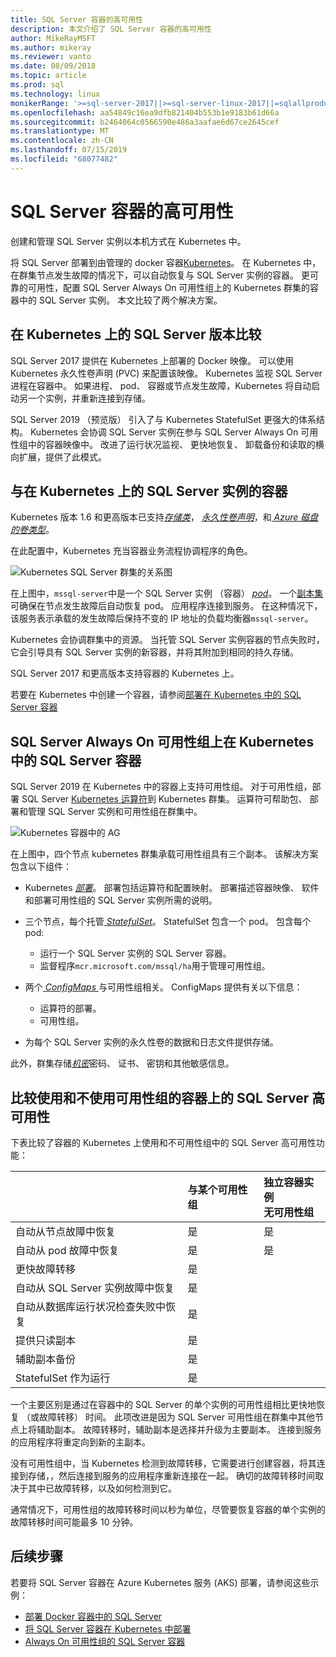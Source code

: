 ```yaml
---
title: SQL Server 容器的高可用性
description: 本文介绍了 SQL Server 容器的高可用性
author: MikeRayMSFT
ms.author: mikeray
ms.reviewer: vanto
ms.date: 08/09/2018
ms.topic: article
ms.prod: sql
ms.technology: linux
monikerRange: '>=sql-server-2017||>=sql-server-linux-2017||=sqlallproducts-allversions'
ms.openlocfilehash: aa54849c16ea9dfb821404b553b1e9183b61d66a
ms.sourcegitcommit: b2464064c0566590e486a3aafae6d67ce2645cef
ms.translationtype: MT
ms.contentlocale: zh-CN
ms.lasthandoff: 07/15/2019
ms.locfileid: "68077482"
---
```

# <a name="high-availability-for-sql-server-containers"></a>SQL Server 容器的高可用性

创建和管理 SQL Server 实例以本机方式在 Kubernetes 中。

将 SQL Server 部署到由管理的 docker 容器[Kubernetes](https://kubernetes.io/)。 在 Kubernetes 中，在群集节点发生故障的情况下，可以自动恢复与 SQL Server 实例的容器。 更可靠的可用性，配置 SQL Server Always On 可用性组上的 Kubernetes 群集的容器中的 SQL Server 实例。 本文比较了两个解决方案。

## <a name="compare-sql-server-versions-on-kubernetes"></a>在 Kubernetes 上的 SQL Server 版本比较

SQL Server 2017 提供在 Kubernetes 上部署的 Docker 映像。 可以使用 Kubernetes 永久性卷声明 (PVC) 来配置该映像。 Kubernetes 监视 SQL Server 进程在容器中。 如果进程、 pod、 容器或节点发生故障，Kubernetes 将自动启动另一个实例，并重新连接到存储。

SQL Server 2019 （预览版） 引入了与 Kubernetes StatefulSet 更强大的体系结构。 Kubernetes 会协调 SQL Server 实例在参与 SQL Server Always On 可用性组中的容器映像中。 改进了运行状况监视、 更快地恢复、 卸载备份和读取的横向扩展，提供了此模式。  

## <a name="container-with-sql-server-instance-on-kubernetes"></a>与在 Kubernetes 上的 SQL Server 实例的容器

Kubernetes 版本 1.6 和更高版本已支持[*存储类*](https://kubernetes.io/docs/concepts/storage/storage-classes/)， [*永久性卷声明*](https://kubernetes.io/docs/concepts/storage/storage-classes/#persistentvolumeclaims)，和[ *Azure 磁盘的卷类型*](https://github.com/kubernetes/examples/tree/master/staging/volumes/azure_disk)。 

在此配置中，Kubernetes 充当容器业务流程协调程序的角色。 

![Kubernetes SQL Server 群集的关系图](media/tutorial-sql-server-containers-kubernetes/kubernetes-sql.png)

在上图中，`mssql-server`中是一个 SQL Server 实例 （容器） [ *pod*](https://kubernetes.io/docs/concepts/workloads/pods/pod/)。 一个[副本集](https://kubernetes.io/docs/concepts/workloads/controllers/replicaset/)可确保在节点发生故障后自动恢复 pod。 应用程序连接到服务。 在这种情况下，该服务表示承载的发生故障后保持不变的 IP 地址的负载均衡器`mssql-server`。

Kubernetes 会协调群集中的资源。 当托管 SQL Server 实例容器的节点失败时，它会引导具有 SQL Server 实例的新容器，并将其附加到相同的持久存储。

SQL Server 2017 和更高版本支持容器的 Kubernetes 上。

若要在 Kubernetes 中创建一个容器，请参阅[部署在 Kubernetes 中的 SQL Server 容器](tutorial-sql-server-containers-kubernetes.md)

## <a name="a-sql-server-always-on-availability-group-on-sql-server-containers-in-kubernetes"></a>SQL Server Always On 可用性组上在 Kubernetes 中的 SQL Server 容器

SQL Server 2019 在 Kubernetes 中的容器上支持可用性组。 对于可用性组，部署 SQL Server [Kubernetes 运算符](https://coreos.com/blog/introducing-operators.html)到 Kubernetes 群集。 运算符可帮助包、 部署和管理 SQL Server 实例和可用性组在群集中。

![Kubernetes 容器中的 AG](media/tutorial-sql-server-ag-containers-kubernetes/KubernetesCluster.png)

在上图中，四个节点 kubernetes 群集承载可用性组具有三个副本。 该解决方案包含以下组件：

* Kubernetes [*部署*](https://kubernetes.io/docs/concepts/workloads/controllers/deployment/)。 部署包括运算符和配置映射。 部署描述容器映像、 软件和部署可用性组的 SQL Server 实例所需的说明。

* 三个节点，每个托管[ *StatefulSet*](https://kubernetes.io/docs/concepts/workloads/controllers/statefulset/)。 StatefulSet 包含一个 pod。 包含每个 pod:
  * 运行一个 SQL Server 实例的 SQL Server 容器。
  * 监督程序`mcr.microsoft.com/mssql/ha`用于管理可用性组。

* 两个[ *ConfigMaps* ](https://kubernetes.io/docs/tasks/configure-pod-container/configure-pod-configmap/)与可用性组相关。 ConfigMaps 提供有关以下信息：
  * 运算符的部署。
  * 可用性组。

 * 为每个 SQL Server 实例的永久性卷的数据和日志文件提供存储。

此外，群集存储[*机密*](https://kubernetes.io/docs/concepts/configuration/secret/)密码、 证书、 密钥和其他敏感信息。

## <a name="compare-sql-server-high-availability-on-containers-with-and-without-the-availability-group"></a>比较使用和不使用可用性组的容器上的 SQL Server 高可用性

下表比较了容器的 Kubernetes 上使用和不可用性组中的 SQL Server 高可用性功能：

| |与某个可用性组 | 独立容器实例<br/> 无可用性组
|:------|:------|:------
|自动从节点故障中恢复 | 是 | 是
|自动从 pod 故障中恢复 | 是 | 是
|更快故障转移 |是 |
|自动从 SQL Server 实例故障中恢复 | 是 | 
|自动从数据库运行状况检查失败中恢复 | 是 | 
|提供只读副本 | 是 |
|辅助副本备份 | 是 | 
|StatefulSet 作为运行 | 是 | 

一个主要区别是通过在容器中的 SQL Server 的单个实例的可用性组相比更快地恢复 （或故障转移） 时间。 此项改进是因为 SQL Server 可用性组在群集中其他节点上将辅助副本。 故障转移时，辅助副本是选择并升级为主要副本。 连接到服务的应用程序将重定向到新的主副本。

没有可用性组中，当 Kubernetes 检测到故障转移，它需要进行创建容器，将其连接到存储，，然后连接到服务的应用程序重新连接在一起。 确切的故障转移时间取决于其中已故障转移，以及如何检测到它。 

通常情况下，可用性组的故障转移时间以秒为单位，尽管要恢复容器的单个实例的故障转移时间可能最多 10 分钟。

## <a name="next-steps"></a>后续步骤

若要将 SQL Server 容器在 Azure Kubernetes 服务 (AKS) 部署，请参阅这些示例：

* [部署 Docker 容器中的 SQL Server](sql-server-linux-configure-docker.md)
* [将 SQL Server 容器在 Kubernetes 中部署](tutorial-sql-server-containers-kubernetes.md)
* [Always On 可用性组的 SQL Server 容器](sql-server-ag-kubernetes.md)

